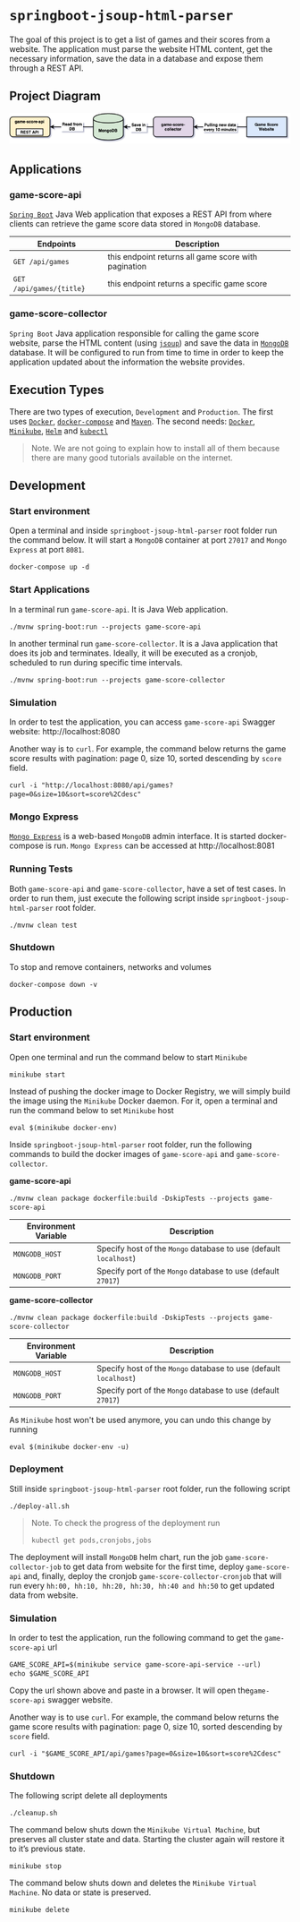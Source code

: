 # `springboot-jsoup-html-parser`

The goal of this project is to get a list of games and their scores from a website. The application must parse the
website HTML content, get the necessary information, save the data in a database and expose them through a REST API.

## Project Diagram

![project-diagram](images/project-diagram.png)

## Applications

### game-score-api

[`Spring Boot`](https://docs.spring.io/spring-boot/docs/current/reference/htmlsingle/) Java Web application that exposes
a REST API from where clients can retrieve the game score data stored in `MongoDB` database.

| Endpoints                 | Description                                          |
| ------------------------- | ---------------------------------------------------- |
| `GET /api/games`          | this endpoint returns all game score with pagination |
| `GET /api/games/{title}`  | this endpoint returns a specific game score          |

### game-score-collector

`Spring Boot` Java application responsible for calling the game score website, parse the HTML content (using
[`jsoup`](https://jsoup.org/)) and save the data in [`MongoDB`](https://www.mongodb.com/) database. It will be
configured to run from time to time in order to keep the application updated about the information the website provides. 

## Execution Types

There are two types of execution, `Development` and `Production`. The first uses [`Docker`](https://www.docker.com/),
[`docker-compose`](https://docs.docker.com/compose/) and [`Maven`](https://maven.apache.org/). The second needs:
[`Docker`](https://www.docker.com/), [`Minikube`](https://kubernetes.io/docs/tasks/tools/install-minikube/#install-minikube),
[`Helm`](https://helm.sh/docs/using_helm/#installing-the-helm-client) and [`kubectl`](https://kubernetes.io/docs/reference/kubectl/kubectl/)

> Note. We are not going to explain how to install all of them because there are many good tutorials available on the internet.

## Development

### Start environment

Open a terminal and inside `springboot-jsoup-html-parser` root folder run the command below. It will start a `MongoDB`
container at port `27017` and `Mongo Express` at port `8081`.
```
docker-compose up -d
```

### Start Applications

In a terminal run `game-score-api`. It is Java Web application.
```
./mvnw spring-boot:run --projects game-score-api
```

In another terminal run `game-score-collector`. It is a Java application that does its job and terminates. Ideally,
it will be executed as a cronjob, scheduled to run during specific time intervals.
```
./mvnw spring-boot:run --projects game-score-collector
```

### Simulation

In order to test the application, you can access `game-score-api` Swagger website: http://localhost:8080

Another way is to `curl`. For example, the command below returns the game score results with pagination: page 0,
size 10, sorted descending by `score` field.
```
curl -i "http://localhost:8080/api/games?page=0&size=10&sort=score%2Cdesc"
```

### Mongo Express

[`Mongo Express`](https://hub.docker.com/_/mongo-express) is a web-based `MongoDB` admin interface. It is started
docker-compose is run. `Mongo Express` can be accessed at http://localhost:8081

### Running Tests

Both `game-score-api` and `game-score-collector`, have a set of test cases. In order to run them, just execute the
following script inside `springboot-jsoup-html-parser` root folder.
```
./mvnw clean test
```

### Shutdown

To stop and remove containers, networks and volumes
```
docker-compose down -v
```

## Production

### Start environment

Open one terminal and run the command below to start `Minikube`
```
minikube start
```

Instead of pushing the docker image to Docker Registry, we will simply build the image using the `Minikube` Docker
daemon. For it, open a terminal and run the command below to set `Minikube` host
```
eval $(minikube docker-env)
```

Inside `springboot-jsoup-html-parser` root folder, run the following commands to build the docker images of
`game-score-api` and `game-score-collector`.

**game-score-api**
```
./mvnw clean package dockerfile:build -DskipTests --projects game-score-api
```
| Environment Variable | Description |
| -------------------- | ------------- |
| `MONGODB_HOST` | Specify host of the `Mongo` database to use (default `localhost`) |
| `MONGODB_PORT` | Specify port of the `Mongo` database to use (default `27017`) |

**game-score-collector**
```
./mvnw clean package dockerfile:build -DskipTests --projects game-score-collector
```
| Environment Variable | Description |
| -------------------- | ------------- |
| `MONGODB_HOST` | Specify host of the `Mongo` database to use (default `localhost`) |
| `MONGODB_PORT` | Specify port of the `Mongo` database to use (default `27017`) |

As `Minikube` host won't be used anymore, you can undo this change by running
```
eval $(minikube docker-env -u)
```

### Deployment

Still inside `springboot-jsoup-html-parser` root folder, run the following script
```
./deploy-all.sh
```
> Note. To check the progress of the deployment run
> ```
> kubectl get pods,cronjobs,jobs
> ```

The deployment will install `MongoDB` helm chart, run the job `game-score-collector-job` to get data from website for
the first time, deploy `game-score-api` and, finally, deploy the cronjob `game-score-collector-cronjob` that will run
every `hh:00, hh:10, hh:20, hh:30, hh:40 and hh:50` to get updated data from website.

### Simulation

In order to test the application, run the following command to get the `game-score-api` url
```
GAME_SCORE_API=$(minikube service game-score-api-service --url)
echo $GAME_SCORE_API
```

Copy the url shown above and paste in a browser. It will open the`game-score-api` swagger website.

Another way is to use `curl`. For example, the command below returns the game score results with pagination: page 0,
size 10, sorted descending by `score` field.
```
curl -i "$GAME_SCORE_API/api/games?page=0&size=10&sort=score%2Cdesc"
```

### Shutdown

The following script delete all deployments
```
./cleanup.sh
```

The command below shuts down the `Minikube Virtual Machine`, but preserves all cluster state and data. Starting the
cluster again will restore it to it’s previous state.
```
minikube stop
```

The command below shuts down and deletes the `Minikube Virtual Machine`. No data or state is preserved.
```
minikube delete
```
